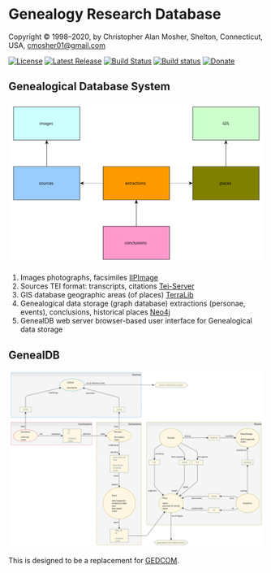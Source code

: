 # Genealogy Research Database

Copyright © 1998–2020, by Christopher Alan Mosher, Shelton, Connecticut, USA, cmosher01@gmail.com

[![License](https://img.shields.io/github/license/cmosher01/Genealdb.svg)](https://www.gnu.org/licenses/gpl.html)
[![Latest Release](https://img.shields.io/github/release-pre/cmosher01/Genealdb.svg)](https://github.com/cmosher01/Genealdb/releases/latest)
[![Build Status](https://travis-ci.com/cmosher01/Genealdb.svg?branch=master)](https://travis-ci.com/cmosher01/Genealdb)
[![Build status](https://ci.appveyor.com/api/projects/status/TODO?svg=true)](https://ci.appveyor.com/project/cmosher01/Genealdb)
[![Donate](https://img.shields.io/badge/Donate-PayPal-green.svg)](https://www.paypal.com/cgi-bin/webscr?cmd=_s-xclick&hosted_button_id=CVSSQ2BWDCKQ2)

## Genealogical Database System

![image](./system.svg)

1. Images
   photographs, facsimiles
   [IIPImage](https://iipimage.sourceforge.io/)
1. Sources
   TEI format: transcripts, citations
   [Tei-Server](https://github.com/cmosher01/Tei-Server)
1. GIS database
   geographic areas (of places)
   [TerraLib](http://www.terralib.org/)
1. Genealogical data storage (graph database)
   extractions (personae, events), conclusions, historical places
   [Neo4j](https://neo4j.com/)
1. GenealDB web server
   browser-based user interface for Genealogical data storage

## GenealDB

![image](./model.svg)

This is designed to be a replacement for [GEDCOM](https://www.familysearch.org/wiki/en/GEDCOM).
